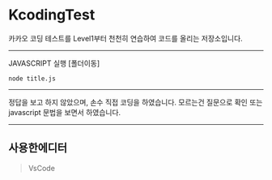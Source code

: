 # KcodingTest
카카오 코딩 테스트를 Level1부터 천천히 연습하여 코드를 올리는 저장소입니다.

----------------------------------
JAVASCRIPT 실행 [폴더이동]
```
node title.js
```

----------------------------------
정답을 보고 하지 않았으며, 손수 직접 코딩을 하였습니다. 모르는건 질문으로 확인 또는 javascript 문법을 보면서 하였습니다.

------------------------------------
## 사용한에디터
> VsCode
